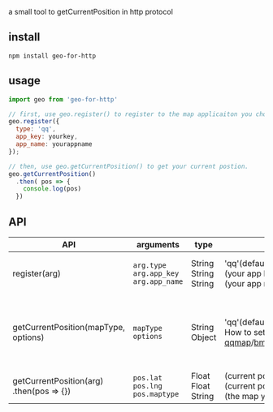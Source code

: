 a small tool to getCurrentPosition in http protocol
## install
```
npm install geo-for-http
```
## usage 
```javascript
import geo from 'geo-for-http'

// first, use geo.register() to register to the map applicaiton you choose.
geo.register({
  type: 'qq',
  app_key: yourkey,
  app_name: yourappname
});

// then, use geo.getCurrentPosition() to get your current postion.
geo.getCurrentPosition()
  .then( pos => {
    console.log(pos)
  })

```
## API

| API | arguments | type | value | description |
| --- | --- | --- | --- | --- |
| register(arg) |  `arg.type`<br/>`arg.app_key`<br/> `arg.app_name`<br/> | String<br/>String<br/>String |  'qq'(default)/'baidu'/'ali'/'h5'<br/>(your app key) <br/> (your app name)  | Register to the map applicaiton you choose. QQMAP is highly recommended. | 
| getCurrentPosition(mapType, options) |  `mapType`<br/>`options`<br/> | String<br/>Object | 'qq'(default)/'baidu'/'ali'/'h5'<br/>How to set options: [qqmap](http://lbs.qq.com/tool/component-geolocation.html)/[bmap]( http://developer.baidu.com/map/reference/index.php?title=Class:%E6%9C%8D%E5%8A%A1%E7%B1%BB/Geolocation)/[amap](http://lbs.amap.com/api/javascript-api/reference/location/) | Particular options of getCurrentPosition function, depends on which map you choose. _You can ignore it at most of the time_. | 
| getCurrentPosition(arg)<br/>.then(pos => {}) |  `pos.lat`<br/>`pos.lng`<br/> `pos.maptype`<br/> | Float<br/>Float<br/>String |  (current postion latitude)<br/>(current postion longitude)<br/>(the map you're using)| Callback function of the `getCurrentPosition()`. | 
